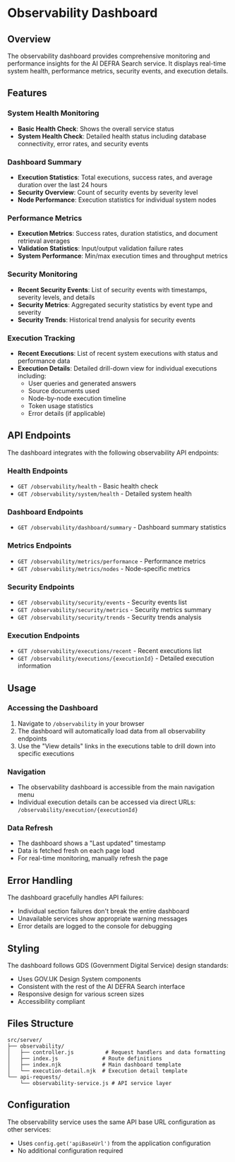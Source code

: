 # Observability Dashboard

## Overview

The observability dashboard provides comprehensive monitoring and performance insights for the AI DEFRA Search service. It displays real-time system health, performance metrics, security events, and execution details.

## Features

### System Health Monitoring
- **Basic Health Check**: Shows the overall service status
- **System Health Check**: Detailed health status including database connectivity, error rates, and security events

### Dashboard Summary
- **Execution Statistics**: Total executions, success rates, and average duration over the last 24 hours
- **Security Overview**: Count of security events by severity level
- **Node Performance**: Execution statistics for individual system nodes

### Performance Metrics
- **Execution Metrics**: Success rates, duration statistics, and document retrieval averages
- **Validation Statistics**: Input/output validation failure rates
- **System Performance**: Min/max execution times and throughput metrics

### Security Monitoring
- **Recent Security Events**: List of security events with timestamps, severity levels, and details
- **Security Metrics**: Aggregated security statistics by event type and severity
- **Security Trends**: Historical trend analysis for security events

### Execution Tracking
- **Recent Executions**: List of recent system executions with status and performance data
- **Execution Details**: Detailed drill-down view for individual executions including:
  - User queries and generated answers
  - Source documents used
  - Node-by-node execution timeline
  - Token usage statistics
  - Error details (if applicable)

## API Endpoints

The dashboard integrates with the following observability API endpoints:

### Health Endpoints
- `GET /observability/health` - Basic health check
- `GET /observability/system/health` - Detailed system health

### Dashboard Endpoints
- `GET /observability/dashboard/summary` - Dashboard summary statistics

### Metrics Endpoints
- `GET /observability/metrics/performance` - Performance metrics
- `GET /observability/metrics/nodes` - Node-specific metrics

### Security Endpoints
- `GET /observability/security/events` - Security events list
- `GET /observability/security/metrics` - Security metrics summary
- `GET /observability/security/trends` - Security trends analysis

### Execution Endpoints
- `GET /observability/executions/recent` - Recent executions list
- `GET /observability/executions/{executionId}` - Detailed execution information

## Usage

### Accessing the Dashboard
1. Navigate to `/observability` in your browser
2. The dashboard will automatically load data from all observability endpoints
3. Use the "View details" links in the executions table to drill down into specific executions

### Navigation
- The observability dashboard is accessible from the main navigation menu
- Individual execution details can be accessed via direct URLs: `/observability/execution/{executionId}`

### Data Refresh
- The dashboard shows a "Last updated" timestamp
- Data is fetched fresh on each page load
- For real-time monitoring, manually refresh the page

## Error Handling

The dashboard gracefully handles API failures:
- Individual section failures don't break the entire dashboard
- Unavailable services show appropriate warning messages
- Error details are logged to the console for debugging

## Styling

The dashboard follows GDS (Government Digital Service) design standards:
- Uses GOV.UK Design System components
- Consistent with the rest of the AI DEFRA Search interface
- Responsive design for various screen sizes
- Accessibility compliant

## Files Structure

```
src/server/
├── observability/
│   ├── controller.js          # Request handlers and data formatting
│   ├── index.js              # Route definitions
│   ├── index.njk             # Main dashboard template
│   └── execution-detail.njk  # Execution detail template
└── api-requests/
    └── observability-service.js # API service layer
```

## Configuration

The observability service uses the same API base URL configuration as other services:
- Uses `config.get('apiBaseUrl')` from the application configuration
- No additional configuration required